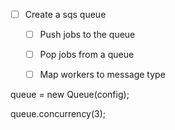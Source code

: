 - [ ] Create a sqs queue
  - [ ] Push jobs to the queue
  - [ ] Pop jobs from a queue
  - [ ] Map workers to message type


queue = new Queue(config);

queue.concurrency(3);
